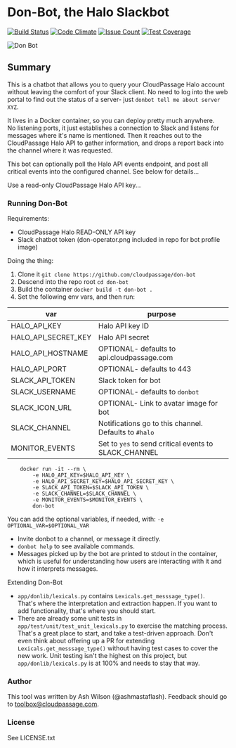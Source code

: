 # Don-Bot, the Halo Slackbot

[![Build Status](https://travis-ci.org/cloudpassage/don-bot.svg?branch=master)](https://travis-ci.org/cloudpassage/don-bot)
[![Code Climate](https://codeclimate.com/github/cloudpassage/don-bot/badges/gpa.svg)](https://codeclimate.com/github/cloudpassage/don-bot)
[![Issue Count](https://codeclimate.com/github/cloudpassage/don-bot/badges/issue_count.svg)](https://codeclimate.com/github/cloudpassage/don-bot)
[![Test Coverage](https://codeclimate.com/github/cloudpassage/don-bot/badges/coverage.svg)](https://codeclimate.com/github/cloudpassage/don-bot/coverage)

![Don Bot](http://www.cloudpassage.com/wp-content/uploads/2016/12/don-operator.png)

## Summary

This is a chatbot that allows you to query your CloudPassage Halo account
without leaving the comfort of your Slack client.  No need to log into the
web portal to find out the status of a server- just
`donbot tell me about server XYZ`.

It lives in a Docker container, so you can deploy pretty much anywhere.  
No listening ports, it just establishes a connection to Slack and listens
for messages where it's name is mentioned. Then it reaches out to the
CloudPassage Halo API to gather information, and drops a report back into the
channel where it was requested.  

This bot can optionally poll the Halo API events endpoint, and post all
critical events into the configured channel.  See below for details...


Use a read-only CloudPassage Halo API key...

### Running Don-Bot

Requirements:

* CloudPassage Halo READ-ONLY API key
* Slack chatbot token (don-operator.png included in repo for bot profile image)

Doing the thing:

1. Clone it `git clone https://github.com/cloudpassage/don-bot`
1. Descend into the repo root `cd don-bot`
1. Build the container `docker build -t don-bot .`
1. Set the following env vars, and then run:

| var                 | purpose                                               |
|---------------------|-------------------------------------------------------|
| HALO_API_KEY        | Halo API key ID                                       |
| HALO_API_SECRET_KEY | Halo API secret                                       |
| HALO_API_HOSTNAME   | OPTIONAL- defaults to api.cloudpassage.com            |
| HALO_API_PORT       | OPTIONAL- defaults to 443                             |
| SLACK_API_TOKEN     | Slack token for bot                                   |
| SLACK_USERNAME      | OPTIONAL- defaults to `donbot`                        |
| SLACK_ICON_URL      | OPTIONAL- Link to avatar image for bot                |
| SLACK_CHANNEL       | Notifications go to this channel.  Defaults to `#halo`|
| MONITOR_EVENTS      | Set to `yes` to send critical events to SLACK_CHANNEL |


```
    docker run -it --rm \
        -e HALO_API_KEY=$HALO_API_KEY \
        -e HALO_API_SECRET_KEY=$HALO_API_SECRET_KEY \
        -e SLACK_API_TOKEN=$SLACK_API_TOKEN \
        -e SLACK_CHANNEL=$SLACK_CHANNEL \
        -e MONITOR_EVENTS=$MONITOR_EVENTS \
        don-bot
```

You can add the optional variables, if needed, with:
`-e OPTIONAL_VAR=$OPTIONAL_VAR`


* Invite donbot to a channel, or message it directly.
* `donbot help` to see available commands.
* Messages picked up by the bot are printed to stdout in the container, which
is useful for understanding how users are interacting with it and how it
interprets messages.


Extending Don-Bot

* `app/donlib/lexicals.py` contains `Lexicals.get_messsage_type()`.  
That's where the interpretation and extraction happen.  If you want to
add functionality, that's where you should start.
* There are already some unit tests in `app/test/unit/test_unit_lexicals.py`
to exercise the matching process.  That's a great place to start, and take a
test-driven approach.  Don't even think about offering up a PR for extending
`Lexicals.get_messsage_type()` without having test cases to cover the new work.
Unit testing isn't the highest on this project, but `app/donlib/lexicals.py`
is at 100% and needs to stay that way.

### Author

This tool was written by Ash Wilson (@ashmastaflash).  Feedback should go to
<toolbox@cloudpassage.com>.

### License

See LICENSE.txt
